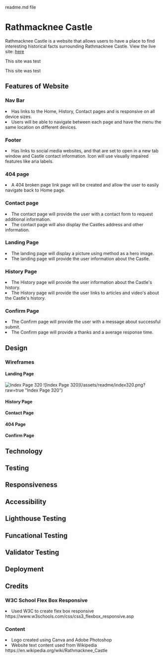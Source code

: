 readme.md file
<h1>Rathmacknee Castle</h1>
<p>
Rathmacknee Castle is a website that allows users to have a place to find interesting historical facts surrounding Rathmacknee Castle. View the live site: <a href="here.html">here</a></p>
<p>
This site was test</p>
<p>This site was test</p>
<h2>Features of Website</h2>
    <h3>Nav Bar</h3>
        <li>Has links to the Home, History, Contact pages and is responsive on all device sizes.
        </li>
        <li>
        Users will be able to navigate between each page and have the menu the same location on different devices.
        </li>
    <h3>Footer</h3>
        <li>Has links to social media websites, and  that are set to open in a new tab window and Castle contact information. Icon will use visually impaired features like aria labels.</li>
    <h3>404 page</h3>
        <li>A 404 broken page link page will be created and allow the user to easily navigate back to Home page.</li>
    <h3>Contact page</h3>
        <li>The contact page will provide the user with a contact form to request additional information.</li>
        <li>The contact page will also display the Castles address and other information.</li>
    <h3>Landing Page</h3>
        <li>The landing page will display a picture using method as a hero image.</li>
        <li>The landing page will provide the user information about the Castle.</li>
    <h3>History Page</h3>
        <li>The History page will provide the user information about the Castle's history.</li>
        <li>The History page will provide the user links to articles and video's about the Castle's history.</li>
    <h3>Confirm Page</h3>
        <li>The Confirm page will provide the user with a message about successful submit.</li>
        <li>The Confirm page will provide a thanks and a average response time.</li>
<h2>Design</h2>
<h3>Wireframes</h3>
<h4>Landing Page</h4>
<img src="/workspace/rathmackneecastle/assets/readme/Index320.png" alt="Index Page 320" title="Index Page 320">
![Index Page 320](/assets/readme/index320.png?raw=true "Index Page 320")
<h4>History Page</h4>
<h4>Contact Page</h4>
<h4>404 Page</h4>
<h4>Confirm Page</h4>
<h2>Technology</h2>
<h2>Testing</h2>
<h2>Responsiveness</h2>
<h2>Accessibility</h2>
<h2>Lighthouse Testing</h2>
<h2>Funcational Testing</h2>
<h2>Validator Testing</h2>
<h2>Deployment</h2>
<h2>Credits</h2>
<h3>W3C School Flex Box Responsive</h3>
<li>Used W3C to create flex box responsive
https://www.w3schools.com/css/css3_flexbox_responsive.asp</li>
<h3>Content</h3>
<li>Logo created using Canva and Adobe Photoshop</li>
<li>Website text content used from Wikipedia https://en.wikipedia.org/wiki/Rathmacknee_Castle</li>

